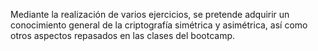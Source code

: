 Mediante la realización de varios ejercicios, se pretende adquirir un conocimiento general de la criptografía simétrica y asimétrica, así como otros aspectos repasados en las clases del bootcamp.
